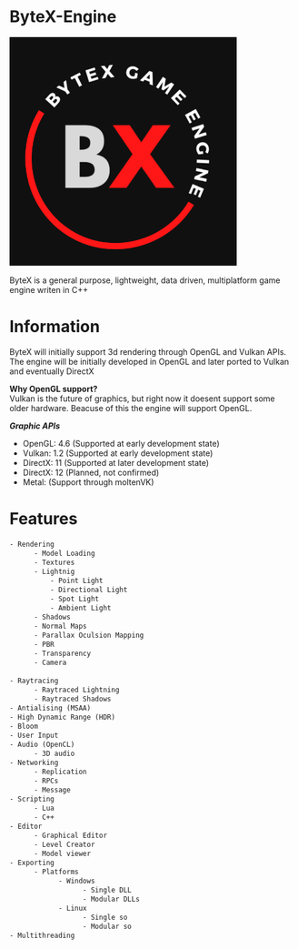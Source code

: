 # ByteX-Engine
<img src="ByteX_Logo.png" alt="logo" width="400"/>


ByteX is a general purpose, lightweight, data driven, multiplatform game engine writen in C++

# Information

ByteX will initially support 3d rendering through OpenGL and Vulkan APIs.
The engine will be initially developed in OpenGL and later ported to Vulkan and eventually DirectX

__Why OpenGL support?__\
Vulkan is the future of graphics, but right now it doesent support some older hardware. Beacuse of this the engine will
support OpenGL.

__*Graphic APIs*__
- OpenGL: 4.6 (Supported at early development state)
- Vulkan: 1.2 (Supported at early development state)
- DirectX: 11 (Supported at later development state)
- DirectX: 12 (Planned, not confirmed)
- Metal: (Support through moltenVK)


# Features
```
- Rendering 
      - Model Loading
      - Textures
      - Lightnig
          - Point Light
          - Directional Light
          - Spot Light
          - Ambient Light
      - Shadows
      - Normal Maps
      - Parallax Oculsion Mapping
      - PBR
      - Transparency
      - Camera
    
- Raytracing 
      - Raytraced Lightning
      - Raytraced Shadows
- Antialising (MSAA)
- High Dynamic Range (HDR)
- Bloom
- User Input
- Audio (OpenCL)
      - 3D audio
- Networking
      - Replication
      - RPCs
      - Message
- Scripting
      - Lua
      - C++
- Editor
      - Graphical Editor
      - Level Creator
      - Model viewer
- Exporting
      - Platforms
            - Windows
                  - Single DLL
                  - Modular DLLs
            - Linux
                  - Single so
                  - Modular so
- Multithreading
```

 
  
